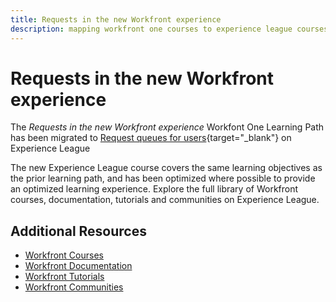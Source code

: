 ```yaml
---
title: Requests in the new Workfront experience
description: mapping workfront one courses to experience league courses
---
```

# Requests in the new Workfront experience

The *Requests in the new Workfront experience* Workfont One Learning Path has been migrated to [Request queues for users](https://experienceleague.adobe.com/?recommended=Workfront-U-1-2022.2.request-queues){target="_blank"} on Experience League

The new Experience League course covers the same learning objectives as the prior learning path, and has been optimized where possible to provide an optimized learning experience.  Explore the full library of Workfront courses, documentation, tutorials and communities on Experience League.

## Additional Resources

* [Workfront Courses](https://experienceleague.adobe.com/?lang=en&Solution=Workfront#courses)
* [Workfront Documentation](https://experienceleague.adobe.com/docs/workfront.html)
* [Workfront Tutorials](https://experienceleague.adobe.com/docs/workfront-learn/tutorials-workfront/home.html)
* [Workfront Communities](https://experienceleaguecommunities.adobe.com/t5/workfront/ct-p/workfront)